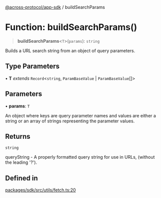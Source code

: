 [@across-protocol/app-sdk](../README.md) / buildSearchParams

# Function: buildSearchParams()

> **buildSearchParams**\<`T`\>(`params`): `string`

Builds a URL search string from an object of query parameters.

## Type Parameters

• **T** _extends_ `Record`\<`string`, `ParamBaseValue` \| `ParamBaseValue`[]\>

## Parameters

• **params**: `T`

An object where keys are query parameter names and values are either a string or an array of strings representing the parameter values.

## Returns

`string`

queryString - A properly formatted query string for use in URLs, (without the leading '?').

## Defined in

[packages/sdk/src/utils/fetch.ts:20](https://github.com/across-protocol/toolkit/blob/fa61c35c7597804e093096de254dbc326f096003/packages/sdk/src/utils/fetch.ts#L20)
